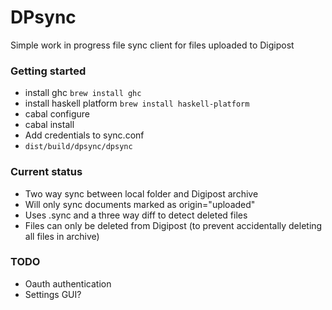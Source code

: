 # DPsync

Simple work in progress file sync client for files uploaded to Digipost

### Getting started

* install ghc	```brew install ghc```
* install haskell platform	```brew install haskell-platform```
* cabal configure
* cabal install
* Add credentials to sync.conf
* ```dist/build/dpsync/dpsync```

### Current status

* Two way sync between local folder and Digipost archive
* Will only sync documents marked as origin="uploaded"
* Uses .sync and a three way diff to detect deleted files
* Files can only be deleted from Digipost (to prevent accidentally deleting all files in archive)

### TODO
* Oauth authentication
* Settings GUI?
